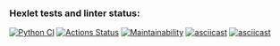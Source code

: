 ### Hexlet tests and linter status:
[![Python CI](https://github.com/viki2code/python-project-lvl1/actions/workflows/pyci.yml/badge.svg)](https://github.com/viki2code/python-project-lvl1/actions)
[![Actions Status](https://github.com/viki2code/python-project-lvl1/workflows/hexlet-check/badge.svg)](https://github.com/viki2code/python-project-lvl1/actions)
[![Maintainability](https://api.codeclimate.com/v1/badges/692b46a28171ee637c91/maintainability)](https://codeclimate.com/github/viki2code/python-project-lvl1/maintainability)
[![asciicast](https://asciinema.org/a/jD6fLW0Pr9Jvj5kzbPPJUdsdO.svg)](https://asciinema.org/a/jD6fLW0Pr9Jvj5kzbPPJUdsdO)
[![asciicast](https://asciinema.org/a/Pi8Kr0G4paD1lGvHjrhJxInnZ.svg)](https://asciinema.org/a/Pi8Kr0G4paD1lGvHjrhJxInnZ)
